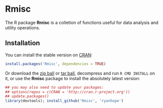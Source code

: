 # Rmisc

The R package **Rmisc** is a colletion of functions useful for data analysis and utility operations.

## Installation

You can install the stable version on [CRAN](https://cran.r-project.org/package=Rmisc):
  
```r
install.packages('Rmisc', dependencies = TRUE)
```

Or download the [zip ball](https://github.com/ryanhope/Rmisc/zipball/master) or 
[tar ball](https://github.com/ryanhope/Rmisc/tarball/master), decompress and 
run `R CMD INSTALL` on it, or use the **Rmisc** package to install the 
absolutely latest version:
  
  ```r
## you may also need to update your packages: 
## options(repos = c(CRAN = 'http://cran.r-project.org'))
## update.packages()
library(devtools); install_github('Rmisc', 'ryanhope')
```
